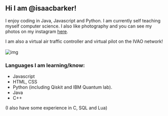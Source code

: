 ## Hi I am @isaacbarker!

I enjoy coding in Java, Javascript and Python. I am currently self teaching myself computer science. I also like photography and you can see my photos on my instagram [here](https://instagram.com/isaacbphotographer).

I am also a virtual air traffic controller and virtual pilot on the IVAO network! <br/><br/>
![img](http://status.ivao.aero/696484.png?dark=true)

### Languages I am learning/know: 
- Javascript
- HTML, CSS
- Python (including Qiskit and IBM Quantum lab).
- Java
- C++

(I also have some experience in C, SQL and Lua)

